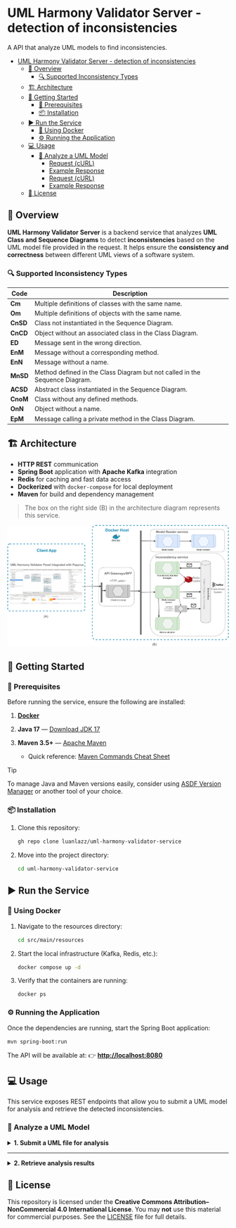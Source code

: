 # UML Harmony Validator Server - detection of inconsistencies

A API that analyze UML models to find inconsistencies.

- [UML Harmony Validator Server - detection of inconsistencies](#uml-harmony-validator-server---detection-of-inconsistencies)
  - [🧭 Overview](#-overview)
    - [🔍 Supported Inconsistency Types](#-supported-inconsistency-types)
  - [🏗️ Architecture](#️-architecture)
  - [🚀 Getting Started](#-getting-started)
    - [🔧 Prerequisites](#-prerequisites)
    - [📦 Installation](#-installation)
  - [▶️ Run the Service](#️-run-the-service)
    - [🐳 Using Docker](#-using-docker)
    - [⚙️ Running the Application](#️-running-the-application)
  - [💻 Usage](#-usage)
    - [🔎 Analyze a UML Model](#-analyze-a-uml-model)
      - [Request (cURL)](#request-curl)
      - [Example Response](#example-response)
      - [Request (cURL)](#request-curl-1)
      - [Example Response](#example-response-1)
  - [📄 License](#-license)

## 🧭 Overview

**UML Harmony Validator Server** is a backend service that analyzes **UML Class and Sequence Diagrams** to detect **inconsistencies** based on the UML model file provided in the request.
It helps ensure the **consistency and correctness** between different UML views of a software system.

### 🔍 Supported Inconsistency Types

| Code     | Description                                                                 |
| -------- | --------------------------------------------------------------------------- |
| **Cm**   | Multiple definitions of classes with the same name.                         |
| **Om**   | Multiple definitions of objects with the same name.                         |
| **CnSD** | Class not instantiated in the Sequence Diagram.                             |
| **CnCD** | Object without an associated class in the Class Diagram.                    |
| **ED**   | Message sent in the wrong direction.                                        |
| **EnM**  | Message without a corresponding method.                                     |
| **EnN**  | Message without a name.                                                     |
| **MnSD** | Method defined in the Class Diagram but not called in the Sequence Diagram. |
| **ACSD** | Abstract class instantiated in the Sequence Diagram.                        |
| **CnoM** | Class without any defined methods.                                          |
| **OnN**  | Object without a name.                                                      |
| **EpM**  | Message calling a private method in the Class Diagram.                      |

## 🏗️ Architecture

* **HTTP REST** communication
* **Spring Boot** application with **Apache Kafka** integration
* **Redis** for caching and fast data access
* **Dockerized** with `docker-compose` for local deployment
* **Maven** for build and dependency management

> The box on the right side (B) in the architecture diagram represents this service.

![EDA overview](Images/eda_overview.png)

## 🚀 Getting Started

### 🔧 Prerequisites

Before running the service, ensure the following are installed:

1. **[Docker](https://www.docker.com/)**
2. **Java 17** — [Download JDK 17](https://www.oracle.com/java/technologies/javase/jdk17-archive-downloads.html)
3. **Maven 3.5+** — [Apache Maven](https://maven.apache.org/)

   * Quick reference: [Maven Commands Cheat Sheet](https://www.digitalocean.com/community/tutorials/maven-commands-options-cheat-sheet#maven-commands-cheat-sheet)

> [!TIP]
> To manage Java and Maven versions easily, consider using [ASDF Version Manager](https://asdf-vm.com/) or another tool of your choice.

### 📦 Installation

1. Clone this repository:

   ```bash
   gh repo clone luanlazz/uml-harmony-validator-service
   ```
2. Move into the project directory:

   ```bash
   cd uml-harmony-validator-service
   ```

## ▶️ Run the Service

### 🐳 Using Docker

1. Navigate to the resources directory:

   ```bash
   cd src/main/resources
   ```
2. Start the local infrastructure (Kafka, Redis, etc.):

   ```bash
   docker compose up -d
   ```
3. Verify that the containers are running:

   ```bash
   docker ps
   ```

### ⚙️ Running the Application

Once the dependencies are running, start the Spring Boot application:

```bash
mvn spring-boot:run
```

The API will be available at:
👉 **[http://localhost:8080](http://localhost:8080)**

## 💻 Usage

This service exposes REST endpoints that allow you to submit a UML model for analysis and retrieve the detected inconsistencies.

### 🔎 Analyze a UML Model

<details>
  <summary><strong>1. Submit a UML file for analysis</strong></summary>

#### Request (cURL)

```bash
curl --location 'http://localhost:8080/kafka/send' \
  --header 'Accept-Language: pt' \
  --form 'file=@"/home/Documents/Question09.uml"'
```

#### Example Response

```json
{
  "clientId": "17610130919861",
  "success": "true"
}
```

</details>

---

<details>
  <summary><strong>2. Retrieve analysis results</strong></summary>

#### Request (cURL)

```bash
curl --location 'http://localhost:8080/kafka/inconsistencies/{client_id}'
```

#### Example Response

```json
{
  "data": {
    "inconsistencies": [
      {
        "clientId": "17610130919861",
        "inconsistencyTypeCode": "EnM",
        "inconsistencyTypeDesc": "Mensagem sem Método",
        "cr": "R110",
        "severity": 3,
        "severityLabel": "HIGH",
        "concentration": 1.0,
        "concentrationStr": "100.0",
        "description": "Mensagem addReturnedCheck não foi definida no objeto CheckNotation.",
        "elId": "_fD1tMDXDEe-bA-KOUZ90WA",
        "parentId": "_SVX2gDXDEe-bA-KOUZ90WA"
      },
      {
        "clientId": "17610130919861",
        "inconsistencyTypeCode": "ED",
        "inconsistencyTypeDesc": "Mensagem na direção Errada",
        "cr": "R110",
        "severity": 3,
        "severityLabel": "HIGH",
        "concentration": 1.0,
        "concentrationStr": "100.0",
        "description": "Mensagem addReturnedCheck na direção errada pois está definida na classe CheckingAccountClass.",
        "elId": "_fD1tMDXDEe-bA-KOUZ90WA",
        "parentId": "_SVX2gDXDEe-bA-KOUZ90WA"
      }
      // ...
    ],
    "diagrams": [
      {
        "id": "_6TfJoDWoEe-bA-KOUZ90WA",
        "name": "Sequence",
        "numInconsistencies": 7,
        "concentration": 1.0,
        "concentrationStr": "100.0",
        "severity": 3,
        "severityLabel": "HIGH"
      }
    ],
    "diagramStatistics": [
      {
        "id": "_6TfJoDWoEe-bA-KOUZ90WA",
        "riskMisinterpretation": 40.0,
        "spreadRate": 66.67,
        "concentrationInc": 100.0
      }
    ]
  },
  "success": "true"
}
```

</details>

## 📄 License

This repository is licensed under the **Creative Commons Attribution–NonCommercial 4.0 International License**.
You may **not** use this material for commercial purposes.
See the [LICENSE](LICENSE) file for full details.